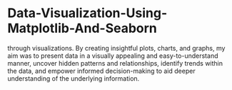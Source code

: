 # Data-Visualization-Using-Matplotlib-And-Seaborn
through visualizations. By creating insightful plots, charts, and graphs, my aim was to present data in a visually appealing and easy-to-understand manner, uncover hidden patterns and relationships, identify trends within the data, and empower informed decision-making to aid deeper understanding of the underlying information.
